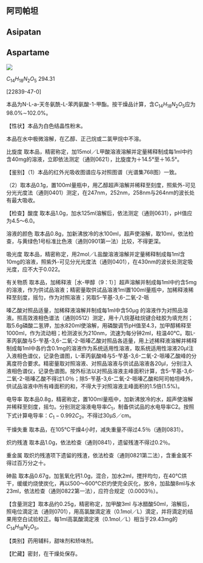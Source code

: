 ## 阿司帕坦

## Asipatan

## Aspartame

<!-- O H NH2 OH H _ { 3 } C O N O O  -->
![](https://web-api.textin.com/ocr_image/external/ccbe63169f63584e.jpg)

$C_{14}H_{18}N_{2}O_{5}$ 294.31

[22839-47-0]

本品为N-L-a-天冬氨酰-L-苯丙氨酸-1-甲酯。按干燥品计算，含$C_{14}H_{18}N_{2}O_{5}$应为98.0%∼102.0%。

【性状】本品为白色结晶性粉末。

本品在水中极微溶解，在乙醇、正己烷或二氯甲烷中不溶。

比旋度 取本品，精密称定，加15mol／L甲酸溶液溶解并定量稀释制成每1ml中约含40mg的溶液，立即依法测定（通则0621），比旋度为＋14.5°至＋16.5°。

【鉴别】（1）本品的红外光吸收图谱应与对照图谱（光谱集768图）一致。

（2）取本品0.1g，置100ml量瓶中，用乙醇超声溶解并稀释至刻度，照紫外-可见分光光度法（通则0401）测定，在247nm，252nm，258nm与264nm的波长处有最大吸收。

【检查】酸度 取本品1.0g，加水125ml溶解后，依法测定（通则0631），pH值应为4.5～6.0。

溶液的颜色 取本品0.8g，加新沸放冷的水100ml，超声使溶解，取10ml，依法检查，与黄绿色1号标准比色液（通则0901第一法）比较，不得更深。

吸光度 取本品，精密称定，用2mol／L盐酸溶液溶解并定量稀释制成每1ml含10mg的溶液，照紫外-可见分光光度法（通则0401），在430nm的波长处测定吸光度，应不大于0.022。

有关物质 取本品，加稀释液［水-甲醇（9：1）］超声溶解并制成每1ml中约含5mg的溶液，作为供试品溶液；精密量取供试品溶液1ml置100ml量瓶中，加稀释液稀释至刻度，摇匀，作为对照溶液；另取5-苄基-3,6-二氧-2-哌

嗪乙酸对照品适量，加稀释液溶解并制成每1ml中含50μg 的溶液作为对照品溶液。照高效液相色谱法（通则0512）测定，用十八烷基硅烷键合硅胶为填充剂；取5.6g磷酸二氢钾，加水820ml使溶解，用磷酸调节pH值至4.3，加甲醇稀释至1000ml，作为流动相；检测波长为210nm，流速为每分钟2ml，柱温40℃。取L-苯丙氨酸与5-苄基-3,6-二氧-2-哌嗪乙酸对照品各适量，用上述稀释液溶解并稀释制成每1ml中各约含0.1mg的溶液作为系统适用性溶液，取系统适用性溶液20μl注入液相色谱仪，记录色谱图，L-苯丙氨酸峰与5-苄基-3,6-二氧-2-哌嗪乙酸峰的分离度符合要求。精密量取对照溶液、对照品溶液与供试品溶液各20μl，分别注入液相色谱仪，记录色谱图。按外标法以对照品溶液主峰面积计算，含5-苄基-3,6-二氧-2-哌嗪乙酸不得过1.0％；除5-苄基-3,6-二氧-2-哌嗪乙酸和阿司帕坦峰外，供试品溶液中所有峰面积的和，不得大于对照溶液主峰面积的1.5倍(1.5%)。

电导率 取本品0.8g，精密称定，置100ml量瓶中，加新沸放冷的水，超声使溶解并稀释至刻度，摇匀。分别测定溶液电导率$C_{1}$，制备供试品的水电导率C2。按照下式计算电导率：$C_{1}-0.992C_{2}$。不得过30μS／cm。

干燥失重 取本品，在105℃干燥4小时，减失重量不得过4.5％（通则0831）。

炽灼残渣 取本品1.0g，依法检查（通则0841），遗留残渣不得过0.2％。

重金属 取炽灼残渣项下遗留的残渣，依法检查（通则0821第二法），含重金属不得过百万分之十。

砷盐 取本品0.67g，加氢氧化钙1.0g，混合，加水2ml，搅拌均匀，在40℃烘干，缓缓灼烧使炭化，再以500～600℃炽灼使完全灰化，放冷，加盐酸8ml与水23ml，依法检查（通则0822第一法），应符合规定（0.0003％）。

【含量测定】取本品约0.25g，精密称定，加甲酸3ml 与冰醋酸50ml，溶解后，照电位滴定法（通则0701），用高氯酸滴定液（0.1mol／L）滴定，并将滴定的结果用空白试验校正。每1ml高氯酸滴定液（0.1mol／L）相当于29.43mg的$C_{14}H_{18}N_{2}O_{5}。$

【类别】药用辅料，甜味剂和矫味剂。

【贮藏】密封，在干燥处保存。